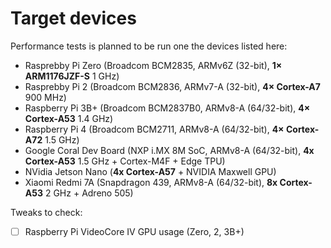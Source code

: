 # Target devices 

Performance tests is planned to be run one the devices listed here:

- Rasprebby Pi Zero (Broadcom BCM2835, ARMv6Z (32-bit), **1× ARM1176JZF-S** 1 GHz)
- Rasprebby Pi 2 (Broadcom BCM2836, ARMv7-A (32-bit), **4× Cortex-A7** 900 MHz)
- Raspberry Pi 3B+ (Broadcom BCM2837B0, ARMv8-A (64/32-bit), **4× Cortex-A53** 1.4 GHz)
- Raspberry Pi 4 (Broadcom BCM2711, ARMv8-A (64/32-bit), **4× Cortex-A72** 1.5 GHz)
- Google Coral Dev Board (NXP i.MX 8M SoC, ARMv8-A (64/32-bit), **4x Cortex-A53** 1.5 GHz +  Cortex-M4F + Edge TPU)
- NVidia Jetson Nano (**4x Cortex-A57** + NVIDIA Maxwell GPU)
- Xiaomi Redmi 7A (Snapdragon 439, ARMv8-A (64/32-bit), **8x Cortex-A53** 2 GHz + Adreno 505)

Tweaks to check:
- [ ] Raspberry Pi VideoCore IV GPU usage (Zero, 2, 3B+)